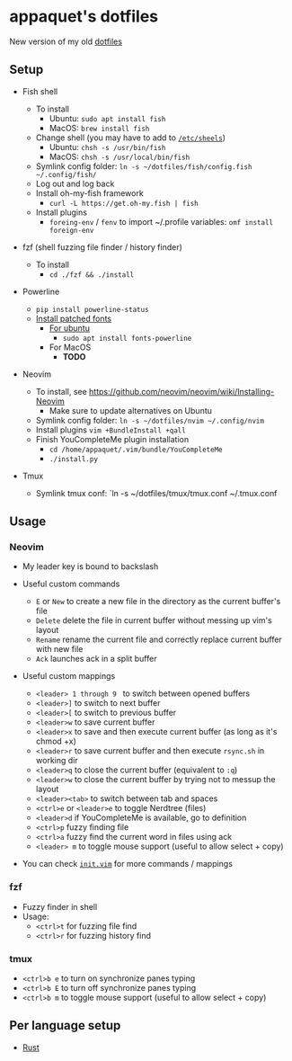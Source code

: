 # appaquet's dotfiles
New version of my old [dotfiles](https://github.com/appaquet/app-vim)

## Setup
* Fish shell
  * To install
    * Ubuntu: `sudo apt install fish`
    * MacOS: `brew install fish`
  * Change shell (you may have to add to [`/etc/sheels`](https://stackoverflow.com/questions/453236/how-to-set-my-default-shell-on-mac))
    * Ubuntu: `chsh -s /usr/bin/fish`
    * MacOS: `chsh -s /usr/local/bin/fish`
  * Symlink config folder: `ln -s ~/dotfiles/fish/config.fish ~/.config/fish/`
  * Log out and log back
  * Install oh-my-fish framework
    * `curl -L https://get.oh-my.fish | fish`
  * Install plugins
    * `foreing-env` / `fenv` to import ~/.profile variables: `omf install foreign-env`

* fzf (shell fuzzing file finder / history finder)
  * To install
    * `cd ./fzf && ./install`

* Powerline
  * `pip install powerline-status`
  * [Install patched fonts](https://powerline.readthedocs.io/en/latest/installation/linux.html#fonts-installation)
    * [For ubuntu](https://github.com/powerline/fonts)
      * `sudo apt install fonts-powerline`
    * For MacOS
      * **TODO**

* Neovim
   * To install, see https://github.com/neovim/neovim/wiki/Installing-Neovim
     * Make sure to update alternatives on Ubuntu
   * Symlink config folder: `ln -s ~/dotfiles/nvim ~/.config/nvim`
   * Install plugins `vim +BundleInstall +qall`
   * Finish YouCompleteMe plugin installation
     * `cd /home/appaquet/.vim/bundle/YouCompleteMe`
     * `./install.py`

* Tmux
   * Symlink tmux conf: `ln -s ~/dotfiles/tmux/tmux.conf ~/.tmux.conf

## Usage
### Neovim
* My leader key is bound to backslash

* Useful custom commands
  * `E` or `New` to create a new file in the directory as the current buffer's file
  * `Delete` delete the file in current buffer without messing up vim's layout
  * `Rename` rename the current file and correctly replace current buffer with new file
  * `Ack` launches ack in a split buffer

* Useful custom mappings
  * `<leader> 1 through 9 ` to switch between opened buffers
  * `<leader>]` to switch to next buffer
  * `<leader>[` to switch to previous buffer
  * `<leader>w` to save current buffer
  * `<leader>x` to save and then execute current buffer (as long as it's chmod +x)
  * `<leader>r` to save current buffer and then execute `rsync.sh` in working dir
  * `<leader>q` to close the current buffer (equivalent to `:q`)
  * `<leader>w` to close the current buffer by trying not to messup the layout
  * `<leader><tab>` to switch between tab and spaces
  * `<ctrl>e` or `<leader>e` to toggle Nerdtree (files)
  * `<leader>d` if YouCompleteMe is available, go to definition
  * `<ctrl>p` fuzzy finding file
  * `<ctrl>a` fuzzy find the current word in files using ack
  * `<leader> m` to toggle mouse support (useful to allow select + copy)

* You can check [`init.vim`](nvim/init.vim) for more commands / mappings

### fzf
* Fuzzy finder in shell
* Usage:
  * `<ctrl>t` for fuzzing file find
  * `<ctrl>r` for fuzzing history find

### tmux
* `<ctrl>b e` to turn on synchronize panes typing
* `<ctrl>b E` to turn off synchronize panes typing
* `<ctrl>b m` to toggle mouse support (useful to allow select + copy)


## Per language setup
* [Rust](rust.md)
